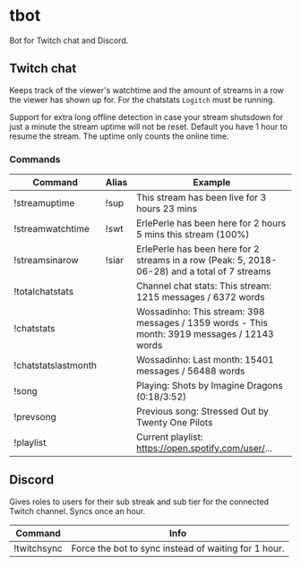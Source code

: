 # tbot
Bot for Twitch chat and Discord.

## Twitch chat
Keeps track of the viewer's watchtime and the amount of streams in a row the viewer has shown up for.
For the chatstats `Logitch` must be running.

Support for extra long offline detection in case your stream shutsdown for just a minute the stream uptime will not be reset.
Default you have 1 hour to resume the stream. The uptime only counts the online time.

### Commands

| Command | Alias | Example | 
| - | - | - |
| !streamuptime | !sup | This stream has been live for 3 hours 23 mins |
| !streamwatchtime | !swt | ErlePerle has been here for 2 hours 5 mins this stream (100%) |
| !streamsinarow | !siar | ErlePerle has been here for 2 streams in a row (Peak: 5, 2018-06-28) and a total of 7 streams |
| !totalchatstats | | Channel chat stats: This stream: 1215 messages / 6372 words |
| !chatstats | | Wossadinho: This stream: 398 messages / 1359 words - This month: 3919 messages / 12143 words |
| !chatstatslastmonth | | Wossadinho: Last month: 15401 messages / 56488 words | 
| !song | | Playing: Shots by Imagine Dragons (0:18/3:52) | 
| !prevsong | | Previous song: Stressed Out by Twenty One Pilots |
| !playlist | | Current playlist: https://open.spotify.com/user/... | 

## Discord
Gives roles to users for their sub streak and sub tier for the connected Twitch channel. Syncs once an hour.

| Command | Info | 
| - | - |
| !twitchsync | Force the bot to sync instead of waiting for 1 hour. |
